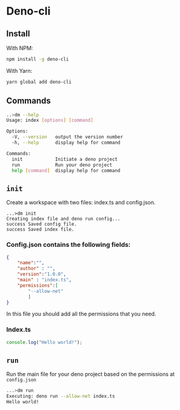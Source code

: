 # Deno-cli

## Install
With NPM:
```bash
npm install -g deno-cli
```
With Yarn:
```bash
yarn global add deno-cli
```
## Commands
```bash
..>dm --help
Usage: index [options] [command]

Options:
  -V, --version   output the version number
  -h, --help      display help for command

Commands:
  init            Initiate a deno project
  run             Run your deno project
  help [command]  display help for command
  ```

## `init`
Create a workspace with two files: index.ts and config.json.
```
...>dm init
Creating index file and deno run config...
success Saved config file.
success Saved index file.
```

### Config.json contains the following fields:
```json
{
    "name":"",
    "author" : "",
    "version":"1.0.0",
    "main" : "index.ts",
    "permissions":[
        "--allow-net"
        ]
}
```
In this file you should add all the permissions that you need.

### Index.ts
```typescript
console.log("Hello world!");
```

## `run`
Run the main file for your deno project based on the permissions at `config.json`
```bash
...>dm run
Executing: deno run --allow-net index.ts
Hello world!
```